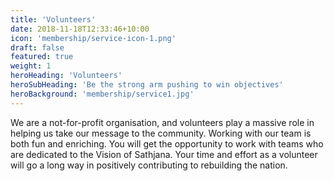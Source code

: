 ```yaml
---
title: 'Volunteers'
date: 2018-11-18T12:33:46+10:00
icon: 'membership/service-icon-1.png'
draft: false
featured: true
weight: 1
heroHeading: 'Volunteers'
heroSubHeading: 'Be the strong arm pushing to win objectives'
heroBackground: 'membership/service1.jpg'
---
```


We are a not-for-profit organisation, and volunteers play a massive role in helping us take our message to the community. Working with our team is both fun and enriching. You will get the opportunity to work with teams who are dedicated to the Vision of Sathjana. Your time and effort as a volunteer will go a long way in positively contributing to rebuilding the nation.